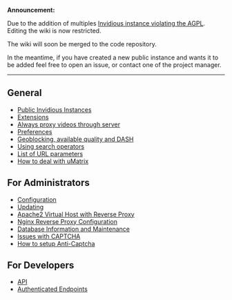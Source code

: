 **Announcement:**

Due to the addition of multiples [Invidious instance violating the AGPL](https://github.com/iv-org/invidious/issues?q=is%3Aissue+label%3A%22agpl+violation%22). Editing the wiki is now restricted.

The wiki will soon be merged to the code repository.

In the meantime, if you have created a new public instance and wants it to be added feel free to open an issue, or contact one of the project manager.

---

## General

- [Public Invidious Instances](./Invidious-Instances)
- [Extensions](./Extensions)
- [Always proxy videos through server](./Always-use-"local"-to-proxy-video-through-the-server-without-creating-an-account)
- [Preferences](./Preferences)
- [Geoblocking, available quality and DASH](./Geoblocking,-available-video-quality-and-DASH)
- [Using search operators](./Search-operators)
- [List of URL parameters](./List-of-URL-parameters)
- [How to deal with uMatrix](./How-to-deal-with-uMatrix)

## For Administrators

- [Configuration](./Configuration)
- [Updating](./Updating)
- [Apache2 Virtual Host with Reverse Proxy](./Apache2-Reverse-Proxy)
- [Nginx Reverse Proxy Configuration](./NGINX-Reverse-Proxy)
- [Database Information and Maintenance](./Database-Information-and-Maintenance)
- [Issues with CAPTCHA](./Issues-with-CAPTCHA-on-Debian-and-Ubuntu)
- [How to setup Anti-Captcha](./How-to-setup-Anti-Captcha)

## For Developers

- [API](./API)
- [Authenticated Endpoints](./Authenticated-Endpoints)
